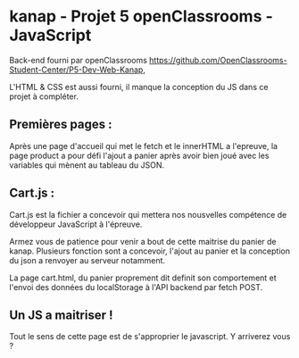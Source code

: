# kanap - Projet 5 openClassrooms - JavaScript

Back-end fourni par openClassrooms https://github.com/OpenClassrooms-Student-Center/P5-Dev-Web-Kanap, 

L'HTML & CSS est aussi fourni, il manque la conception du JS dans ce projet à compléter.

## Premières pages :

Après une page d'accueil qui met le fetch et le innerHTML a l'epreuve, la page product a pour défi l'ajout a panier après avoir bien joué avec les variables qui mènent au tableau du JSON.

## Cart.js :

Cart.js est la fichier a concevoir qui mettera nos nousvelles compétence de développeur JavaScript à l'épreuve.

Armez vous de patience pour venir a bout de cette maitrise du panier de kanap. Plusieurs fonction sont a concevoir, l'ajout au panier et la conception du json a renvoyer au serveur notamment.

La page cart.html, du panier proprement dit definit son comportement et l'envoi des données du localStorage à l'API backend par fetch POST.

## Un JS a maitriser !

Tout le sens de cette page est de s'approprier le javascript. Y arriverez vous ?
